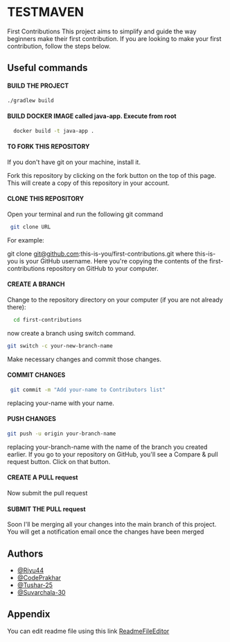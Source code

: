 
# TESTMAVEN

First Contributions
This project aims to simplify and guide the way beginners make their first contribution. If you are looking to make your first contribution, follow the steps below.

## Useful commands
#### BUILD THE PROJECT

```bash
./gradlew build
```

#### BUILD DOCKER IMAGE called java-app. Execute from root

```bash
  docker build -t java-app .
```


#### TO FORK THIS REPOSITORY

If you don't have git on your machine, install it.

Fork this repository by clicking on the fork button on the top of this page. This will create a copy of this repository in your account.

#### CLONE THIS REPOSITORY

Open your terminal and run the following git command 
```bash
 git clone URL
```
For example:

git clone git@github.com:this-is-you/first-contributions.git
where this-is-you is your GitHub username. Here you're copying the contents of the first-contributions repository on GitHub to your computer.

#### CREATE A BRANCH

Change to the repository directory on your computer (if you are not already there):
```bash
  cd first-contributions
```
now create a branch using switch command.
```bash
git switch -c your-new-branch-name
```
Make necessary changes and commit those changes.

#### COMMIT CHANGES
```bash
 git commit -m "Add your-name to Contributors list"
```
replacing your-name with your name.

#### PUSH CHANGES
```bash
git push -u origin your-branch-name
```
replacing your-branch-name with the name of the branch you created earlier.
If you go to your repository on GitHub, you'll see a Compare & pull request button. Click on that button.

#### CREATE A PULL request

Now submit the pull request

#### SUBMIT THE PULL request

Soon I'll be merging all your changes into the main branch of this project. You will get a notification email once the changes have been merged

## Authors

- [@Riyu44](https://github.com/Riyu44)
- [@CodePrakhar](https://github.com/CodePrakhar)
- [@Tushar-25](https://github.com/Tushar-2510)
- [@Suvarchala-30](https://github.com/Suvarchala-30)


## Appendix

You can edit readme file using this link [ReadmeFileEditor](https://readme.so/editor)

